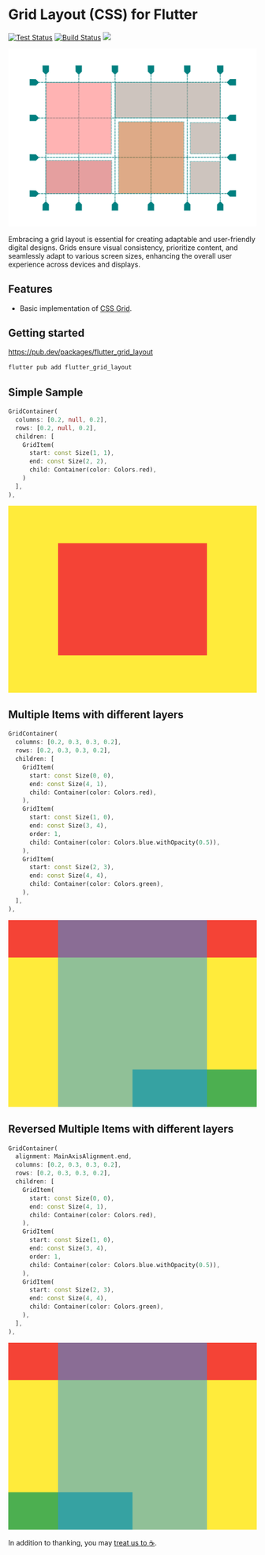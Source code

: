 # Grid Layout (CSS) for Flutter

[![Test Status](https://github.com/lyskouski/flutter_grid_layout/actions/workflows/test.yml/badge.svg)](https://github.com/lyskouski/flutter_grid_layout/actions/workflows/test.yml)
[![Build Status](https://github.com/lyskouski/flutter_grid_layout/actions/workflows/build.yml/badge.svg)](https://github.com/lyskouski/flutter_grid_layout/actions/workflows/build.yml)
<a href="https://www.buymeacoffee.com/lyskouski"><img height="20" src="https://img.buymeacoffee.com/button-api/?text=Buy me a coffee&emoji=&slug=lyskouski&button_colour=FFDD00&font_colour=000000&font_family=Cookie&outline_colour=000000&coffee_colour=ffffff" /></a>

![Grid Layout](./assets/grid-layout.svg)

Embracing a grid layout is essential for creating adaptable and user-friendly digital designs. Grids ensure visual consistency, prioritize content, and seamlessly adapt to various screen sizes, enhancing the overall user experience across devices and displays.

## Features

- Basic implementation of [CSS Grid](https://css-tricks.com/snippets/css/complete-guide-grid/).

## Getting started
https://pub.dev/packages/flutter_grid_layout

```bash
flutter pub add flutter_grid_layout
```

## Simple Sample

```dart
GridContainer(
  columns: [0.2, null, 0.2],
  rows: [0.2, null, 0.2],
  children: [
    GridItem(
      start: const Size(1, 1),
      end: const Size(2, 2),
      child: Container(color: Colors.red),
    )
  ],
),
```

![Centered Item](https://raw.githubusercontent.com/lyskouski/flutter_grid_layout/main/test/src/grid_container_test.dart.1.png)

## Multiple Items with different layers

```dart
GridContainer(
  columns: [0.2, 0.3, 0.3, 0.2],
  rows: [0.2, 0.3, 0.3, 0.2],
  children: [
    GridItem(
      start: const Size(0, 0),
      end: const Size(4, 1),
      child: Container(color: Colors.red),
    ),
    GridItem(
      start: const Size(1, 0),
      end: const Size(3, 4),
      order: 1,
      child: Container(color: Colors.blue.withOpacity(0.5)),
    ),
    GridItem(
      start: const Size(2, 3),
      end: const Size(4, 4),
      child: Container(color: Colors.green),
    ),
  ],
),
```

![Multiple Items](https://raw.githubusercontent.com/lyskouski/flutter_grid_layout/main/test/src/grid_container_test.dart.2.png)

## Reversed Multiple Items with different layers

```dart
GridContainer(
  alignment: MainAxisAlignment.end,
  columns: [0.2, 0.3, 0.3, 0.2],
  rows: [0.2, 0.3, 0.3, 0.2],
  children: [
    GridItem(
      start: const Size(0, 0),
      end: const Size(4, 1),
      child: Container(color: Colors.red),
    ),
    GridItem(
      start: const Size(1, 0),
      end: const Size(3, 4),
      order: 1,
      child: Container(color: Colors.blue.withOpacity(0.5)),
    ),
    GridItem(
      start: const Size(2, 3),
      end: const Size(4, 4),
      child: Container(color: Colors.green),
    ),
  ],
),
```

![Multiple Items - Reversed](https://raw.githubusercontent.com/lyskouski/flutter_grid_layout/main/test/src/grid_container_test.dart.3.png)

In addition to thanking, you may [treat us to :coffee:](https://www.buymeacoffee.com/lyskouski).
